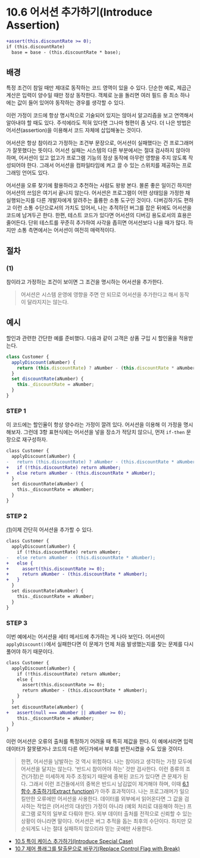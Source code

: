# 10.6 어서션 추가하기(Introduce Assertion)
``` diff
+assert(this.discountRate >= 0);
if (this.discountRate)
  base = base - (this.discountRate * base);
```
## 배경
특정 조건이 참일 때만 제대로 동작하는 코드 영역이 있을 수 있다. 단순한 예로, 제곱근 계산은 입력이 양수일 때만 정상 동작한다. 객체로 눈을 돌리면 여러 필드 중 최소 하나에는 값이 들어 있어야 동작하는 경우를 생각할 수 있다.

이런 가정이 코드에 항상 명시적으로 기술되어 있지는 않아서 알고리즘을 보고 연역해서 알아내야 할 때도 있다. 주석에라도 적혀 있다면 그나마 형편이 좀 낫다. 더 나은 방법은 어서션(assertion)을 이용해서 코드 자체에 삽입해놓는 것이다.

어서션은 항상 참이라고 가정하는 조건부 문장으로, 어서션이 실패했다는 건 프로그래머가 잘못했다는 뜻이다. 어서션 실패는 시스템의 다른 부분에서는 절대 검사하지 않아야 하며, 어서션이 있고 없고가 프로그램 기능의 정상 동작에 아무런 영향을 주지 않도록 작성되어야 한다. 그래서 어서션을 컴파일타임에 켜고 끌 수 있는 스위치를 제공하는 프로그래밍 언어도 있다.

어서션을 오류 찾기에 활용하라고 추천하는 사람도 왕왕 본다. 몰론 좋은 일이긴 하지만 어서션의 쓰임은 여기서 끝나지 않는다. 어서션은 프로그램이 어떤 상태임을 가정한 채 실행되는지를 다른 개발자에게 알려주는 훌륭한 소통 도구인 것이다. 디버깅하기도 편하고 이런 소통 수단으로서의 가치도 있어서, 나는 추적하던 버그를 잡은 뒤에도 어서션을 코드에 남겨두곤 한다. 한편, 테스트 코드가 있다면 어서션의 디버깅 용도로서의 효용은 줄어든다. 단위 테스트를 꾸준히 추가하여 사각을 좁히면 어서션보다 나을 때가 많다. 하지만 소통 측면에서는 어서션이 여전히 매력적이다.
## 절차

### (1)
참이라고 가정하는 조건이 보이면 그 조건을 명시하는 어서션을 추가한다.
> 어서션은 시스템 운영에 영향을 주면 안 되므로 어서션을 추가한다고 해서 동작이 달라지지는 않는다.

## 예시
할인과 관련한 간단한 예를 준비했다. 다음과 같이 고객은 상품 구입 시 할인율을 적용받는다.
``` javascript
class Customer {
  applyDiscount(aNumber) {
    return (this.discountRate) ? aNumber - (this.discountRate * aNumber) : aNumber;
  }
  set discountRate(aNumber) {
    this._discountRate = aNumber;
  }
}
```
### STEP 1
이 코드에는 할인율이 항상 양수라는 가정이 깔려 있다. 어서션을 이용해 이 가정을 명시해보자. 그런데 3항 표현식에는 어서션을 넣을 장소가 적당치 않으니, 먼저 `if-then` 문장으로 재구성하자.
``` diff
class Customer {
  applyDiscount(aNumber) {
-   return (this.discountRate) ? aNumber - (this.discountRate * aNumber) : aNumber;
+   if (!this.discountRate) return aNumber;
+   else return aNumber - (this.discountRate * aNumber);
  }
  set discountRate(aNumber) {
    this._discountRate = aNumber;
  }
}
```
### STEP 2
[(1)](https://github.com/wonder13662/refactoring-v2/blob/writing/chapter10/10-6.md#1)이제 간단히 어서션을 추가할 수 있다.
``` diff
class Customer {
  applyDiscount(aNumber) {
    if (!this.discountRate) return aNumber;
-   else return aNumber - (this.discountRate * aNumber);
+   else {
+     assert(this.discountRate >= 0);
+     return aNumber - (this.discountRate * aNumber);
+   }
  }
  set discountRate(aNumber) {
    this._discountRate = aNumber;
  }
}
```
### STEP 3
이번 예에서는 어서션을 세터 메서드에 추가하는 게 나아 보인다. 어서션이 `applyDiscount()`에서 실패한다면 이 문제가 언제 처음 발생했는지를 찾는 문제를 다시 풀어야 하기 때문이다.
``` diff
class Customer {
  applyDiscount(aNumber) {
    if (!this.discountRate) return aNumber;
    else {
      assert(this.discountRate >= 0);
      return aNumber - (this.discountRate * aNumber);
    }
  }
  set discountRate(aNumber) {
+   assert(null === aNumber || aNumber >= 0);
    this._discountRate = aNumber;
  }
}
```
이런 어서션은 오류의 출처를 특정하기 어려울 때 특히 제값을 한다. 이 예에서라면 입력 데이터가 잘못됐거나 코드의 다른 어딘가에서 부호를 반전시켰을 수도 있을 것이다.
> 한편, 어서션을 남발하는 것 역시 위험하다. 나는 참이라고 생각하는 가정 모두에 어서션을 달지는 않는다. '반드시 참이어야 하는' 것만 검사한다. 이런 종류의 조건(가정)은 미세하게 자주 조정되기 때문에 중복된 코드가 있다면 큰 문제가 된다. 그래서 이런 조건들에서의 중복은 반드시 남김없이 제거해야 하며, 이때 [6.1 함수 추출하기(Extract function)](https://github.com/wonder13662/refactoring-v2/blob/writing/chapter06/6-1.md)가 아주 효과적이다. 나는 프로그래머가 일으킬만한 오류에만 어서션을 사용한다. 데이터를 외부에서 읽어온다면 그 값을 검사하는 작업은 (어서션의 대상인) 가정이 아니라 (예외 처리로 대응해야 하는) 프로그램 로직의 일부로 다뤄야 한다. 외부 데이터 출처를 전적으로 신뢰할 수 있는 상황이 아니라면 말이다. 어서션은 버그 추적을 돕는 최후의 수단이다. 하지만 모순되게도 나는 절대 실패하지 않으리라 믿는 곳에만 사용한다.

- [10.5 특이 케이스 추가하기(Introduce Special Case)](https://github.com/wonder13662/refactoring-v2/blob/writing/chapter10/10-5.md)
- [10.7 제어 플래그를 탈출문으로 바꾸기(Replace Control Flag with Break)](https://github.com/wonder13662/refactoring-v2/blob/writing/chapter10/10-7.md)